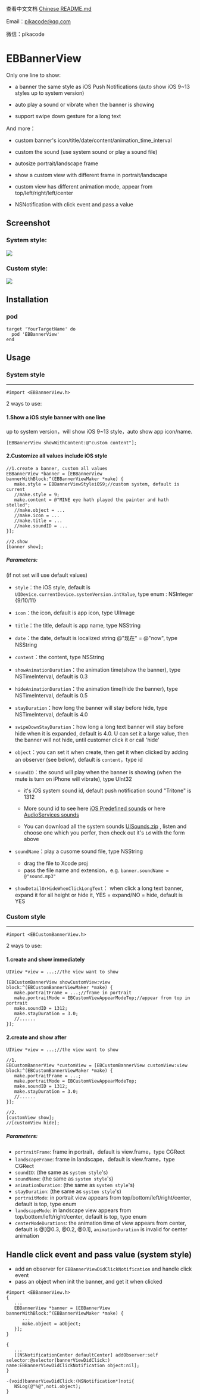 查看中文文档 [Chinese README.md](/README_CHS.md)

Email：pikacode@qq.com

微信：pikacode


# EBBannerView

Only one line to show:

- a banner the same style as iOS Push Notifications (auto show iOS 9~13 styles up to system version)
- auto play a sound or vibrate when the banner is showing


- support swipe down gesture for a long text

And more：

- custom banner's icon/title/date/content/animation_time_interval
- custom the sound (use system sound or play a sound file)


- autosize portrait/landscape frame
- show a custom view with different frame in portrait/landscape
- custom view has different animation mode, appear from top/left/right/left/center


- NSNotification with click event and pass a value




## Screenshot

### System style:

  ![](screenshot/3.gif)



### Custom style:

  ![](screenshot/4.gif)



## Installation

### pod

	target 'YourTargetName' do
	  pod 'EBBannerView'
	end



## Usage


### System style

---

```objc
#import <EBBannerView.h>
```

2 ways to use:



#### 1.Show a iOS style banner with one line

up to system version，will show iOS 9~13 style，auto show app icon/name.

```objc
[EBBannerView showWithContent:@"custom content"];
```




#### 2.Customize all values include iOS style

```objc
//1.create a banner, custom all values
EBBannerView *banner = [EBBannerView bannerWithBlock:^(EBBannerViewMaker *make) {
   make.style = EBBannerViewStyleiOS9;//custom system, default is current
   //make.style = 9;
   make.content = @"MINE eye hath played the painter and hath stelled";
   //make.object = ...
   //make.icon = ...
   //make.title = ...
   //make.soundID = ...
}];
 
//2.show
[banner show];
```



##### Parameters: 

(if not set will use default values)

- `style`：the iOS style, default is `UIDevice.currentDevice.systemVersion.intValue`, type enum : NSInteger {9/10/11}
- `icon`：the icon, default is app icon, type UIImage
- `title`：the title, default is app name, type NSString
- `date`：the date, default is localized string @"现在" =  @"now", type NSString
- `content`：the content, type NSString
- `showAnimationDuration`：the animation time(show the banner), type NSTimeInterval, default is 0.3
- `hideAnimationDuration`：the animation time(hide the banner), type NSTimeInterval, default is 0.5
- `stayDuration`：how long the banner will stay before hide, type NSTimeInterval, default is 4.0
- `swipeDownStayDuration`：how long a long text banner will stay before hide when it is expanded, default is 4.0. U can set it a large value, then the banner will not hide, until customer click it or call 'hide'
- `object`：you can set it when create, then get it when clicked by adding an observer (see below), default is `content`，type id
- `soundID`：the sound will play when the banner is showing (when the mute is turn on iPhone will vibrate), type UInt32

  - it's iOS system sound id, default push notification sound "Tritone" is 1312
  - More sound id to see here [iOS Predefined sounds](http://iphonedevwiki.net/index.php/AudioServices#) or here [AudioServices sounds](http://www.cocoachina.com/bbs/read.php?tid=134344)

  - You can download all the system sounds [UISounds.zip](/UISounds.zip) , listen and choose one which you perfer, then check out it's `id` with the form above
- `soundName`：play a cusome sound file, type NSString
  - drag the file to Xcode proj
  - pass the file name and extension，e.g. `banner.soundName = @"sound.mp3"` 
- `showDetailOrHideWhenClickLongText`： when click a long text banner, expand it for all height or hide it, YES = expand/NO = hide, default is YES




### Custom style

---

```objc
#import <EBCustomBannerView.h>
```

2 ways to use:



#### 1.create and show immediately

```objc
UIView *view = ...;//the view want to show

[EBCustomBannerView showCustomView:view block:^(EBCustomBannerViewMaker *make) {
   make.portraitFrame = ...;//frame in portrait
   make.portraitMode = EBCustomViewAppearModeTop;//appear from top in portrait
   make.soundID = 1312;
   make.stayDuration = 3.0;
   //......
}];
```



#### 2.create and show after

```objc
UIView *view = ...;//the view want to show

//1.
EBCustomBannerView *customView = [EBCustomBannerView customView:view block:^(EBCustomBannerViewMaker *make) {
   make.portraitFrame = ...;
   make.portraitMode = EBCustomViewAppearModeTop;
   make.soundID = 1312;
   make.stayDuration = 3.0;
   //......
}];

//2.
[customView show];
//[customView hide];
```



##### Parameters:

- `portraitFrame`:  frame in portrait，default is view.frame，type CGRect
- `landscapeFrame`: frame in landscape，default is view.frame，type CGRect
- `soundID`: (the same as `system style`'s)
- `soundName`: (the same as `system style`'s)
- `animationDuration`: (the same as `system style`'s)
- `stayDuration`: (the same as `system style`'s)
- `portraitMode`: in portrait view appears from top/bottom/left/right/center, default is top, type enum
- `landscapeMode`: in landscape view appears from top/bottom/left/right/center, default is top, type enum
- `centerModeDurations`: the animation time of view appears from center, default is @[@0.3, @0.2, @0.1],  `animationDuration` is invalid for center animation





## Handle click event and pass value (system style)

- add an observer for `EBBannerViewDidClickNotification` and handle click event
- pass an object when init the banner, and get it when clicked

```objc
#import <EBBannerView.h>
{
   ...
   EBBannerView *banner = [EBBannerView bannerWithBlock:^(EBBannerViewMaker *make) {
      ...
      make.object = aObject;
   }];
}

{
   ...
   [[NSNotificationCenter defaultCenter] addObserver:self selector:@selector(bannerViewDidClick:) name:EBBannerViewDidClickNotification object:nil];
}

-(void)bannerViewDidClick:(NSNotification*)noti{
   NSLog(@"%@",noti.object);
}
```
